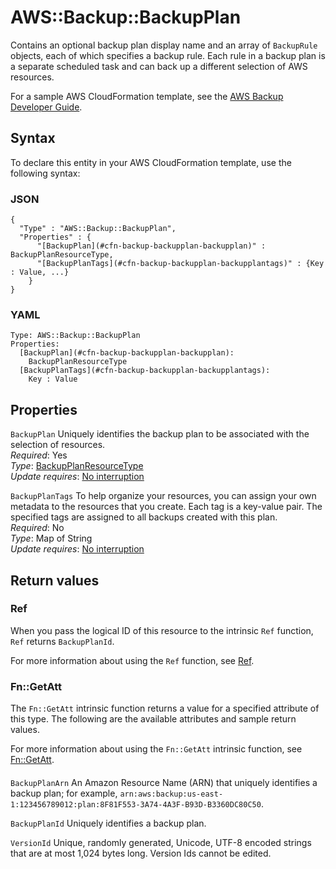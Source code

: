 # AWS::Backup::BackupPlan<a name="aws-resource-backup-backupplan"></a>

Contains an optional backup plan display name and an array of `BackupRule` objects, each of which specifies a backup rule\. Each rule in a backup plan is a separate scheduled task and can back up a different selection of AWS resources\.

For a sample AWS CloudFormation template, see the [AWS Backup Developer Guide](https://docs.aws.amazon.com/aws-backup/latest/devguide/assigning-resources.html#assigning-resources-cfn)\.

## Syntax<a name="aws-resource-backup-backupplan-syntax"></a>

To declare this entity in your AWS CloudFormation template, use the following syntax:

### JSON<a name="aws-resource-backup-backupplan-syntax.json"></a>

```
{
  "Type" : "AWS::Backup::BackupPlan",
  "Properties" : {
      "[BackupPlan](#cfn-backup-backupplan-backupplan)" : BackupPlanResourceType,
      "[BackupPlanTags](#cfn-backup-backupplan-backupplantags)" : {Key : Value, ...}
    }
}
```

### YAML<a name="aws-resource-backup-backupplan-syntax.yaml"></a>

```
Type: AWS::Backup::BackupPlan
Properties:
  [BackupPlan](#cfn-backup-backupplan-backupplan):
    BackupPlanResourceType
  [BackupPlanTags](#cfn-backup-backupplan-backupplantags):
    Key : Value
```

## Properties<a name="aws-resource-backup-backupplan-properties"></a>

`BackupPlan` <a name="cfn-backup-backupplan-backupplan"></a>
Uniquely identifies the backup plan to be associated with the selection of resources\.  
_Required_: Yes  
_Type_: [BackupPlanResourceType](aws-properties-backup-backupplan-backupplanresourcetype.md)  
_Update requires_: [No interruption](https://docs.aws.amazon.com/AWSCloudFormation/latest/UserGuide/using-cfn-updating-stacks-update-behaviors.html#update-no-interrupt)

`BackupPlanTags` <a name="cfn-backup-backupplan-backupplantags"></a>
To help organize your resources, you can assign your own metadata to the resources that you create\. Each tag is a key\-value pair\. The specified tags are assigned to all backups created with this plan\.  
_Required_: No  
_Type_: Map of String  
_Update requires_: [No interruption](https://docs.aws.amazon.com/AWSCloudFormation/latest/UserGuide/using-cfn-updating-stacks-update-behaviors.html#update-no-interrupt)

## Return values<a name="aws-resource-backup-backupplan-return-values"></a>

### Ref<a name="aws-resource-backup-backupplan-return-values-ref"></a>

When you pass the logical ID of this resource to the intrinsic `Ref` function, `Ref` returns `BackupPlanId`\.

For more information about using the `Ref` function, see [Ref](https://docs.aws.amazon.com/AWSCloudFormation/latest/UserGuide/intrinsic-function-reference-ref.html)\.

### Fn::GetAtt<a name="aws-resource-backup-backupplan-return-values-fn--getatt"></a>

The `Fn::GetAtt` intrinsic function returns a value for a specified attribute of this type\. The following are the available attributes and sample return values\.

For more information about using the `Fn::GetAtt` intrinsic function, see [Fn::GetAtt](https://docs.aws.amazon.com/AWSCloudFormation/latest/UserGuide/intrinsic-function-reference-getatt.html)\.

#### <a name="aws-resource-backup-backupplan-return-values-fn--getatt-fn--getatt"></a>

`BackupPlanArn` <a name="BackupPlanArn-fn::getatt"></a>
An Amazon Resource Name \(ARN\) that uniquely identifies a backup plan; for example, `arn:aws:backup:us-east-1:123456789012:plan:8F81F553-3A74-4A3F-B93D-B3360DC80C50`\.

`BackupPlanId` <a name="BackupPlanId-fn::getatt"></a>
Uniquely identifies a backup plan\.

`VersionId` <a name="VersionId-fn::getatt"></a>
Unique, randomly generated, Unicode, UTF\-8 encoded strings that are at most 1,024 bytes long\. Version Ids cannot be edited\.
